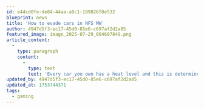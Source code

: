 ```yaml
---
id: e44cd0fe-de84-44aa-a9c1-189826f8e532
blueprint: news
title: 'How to evade cars in NFS MW'
author: 4947d5f3-ec17-45d0-85e6-c697af2d2a85
featured_image: image_2025-07-29_084607849.png
article_content:
  -
    type: paragraph
    content:
      -
        type: text
        text: 'Every car you own has a heat level and this is determined by how much you mess about with the police making them get to know what your car looks like. The thing on the top Clicks it’s like a raider and the green arrow points to the direction of the cops police car and the dots on the side cop out more and the faster it does it the closer the police are to you.'
updated_by: 4947d5f3-ec17-45d0-85e6-c697af2d2a85
updated_at: 1753744371
tags:
  - gaming
---
```

